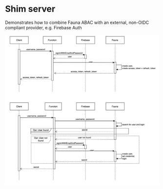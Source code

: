 # Shim server

Demonstrates how to combine Fauna ABAC with an external, non-OIDC compliant provider, e.g. Firebase Auth

![img](images/shim.png)